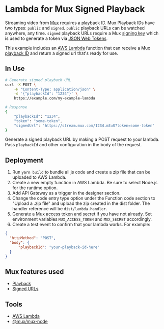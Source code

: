 # Lambda for Mux Signed Playback

Streaming video from [Mux](https://mux.com/) requires a playback ID.
Mux Playback IDs have two types: `public` and `signed`. 
`public` playback URLs can be watched anywhere, any time. 
`signed` playback URLs require a Mux [signing key](https://docs.mux.com/reference#url-signing-keys)
which is used to generate a token via [JSON Web Tokens](https://jwt.io/).

This example includes an [AWS Lambda](https://aws.amazon.com/lambda/) function that can receive a Mux [playback ID](https://docs.mux.com/reference#playback-ids)
and return a signed url that's ready for use.

## In Use
```bash
# Generate signed playback URL
curl -X POST \
    -H "Content-Type: application/json" \
    -d '{"playbackId": "1234"}' \
    https://example.com/my-example-lambda

# Response
{
    "playbackId": "1234",
    "token": "some-token",
    "signedUrl": "https://stream.mux.com/1234.m3u8?token=some-token"
}
```

Generate a signed playback URL by making a POST request to your lambda. 
Pass `playbackId` and other configuration in the body of the request.

## Deployment
1. Run `yarn build` to bundle all js code and create a zip file that can be uploaded to AWS Lambda.
2. Create a new empty function in AWS Lambda. Be sure to select Node.js for the runtime option.
3. Add API Gateway as a trigger in the designer section.
4. Change the code entry type option under the Function code section to "Upload a .zip file" and upload the zip created in the dist folder. 
The handler reference will be `dist/lambda.handler`.
5. Generate a [Mux access token and secret](https://docs.mux.com/docs) if you have not already. Set environment variables `MUX_ACCESS_TOKEN` and `MUX_SECRET` accordingly.
6. Create a test event to confirm that your lambda works. For example:
```json
{
  "httpMethod": "POST",
  "body": {
      "playbackId": "your-playback-id-here"
  }
}
```

## Mux features used

- [Playback](https://docs.mux.com/docs/playback)
- [Signed URLs](https://docs.mux.com/docs/security-signed-urls)

## Tools

- [AWS Lambda](https://aws.amazon.com/lambda/)
- [@mux/mux-node](https://github.com/muxinc/mux-node-sdk)
